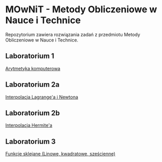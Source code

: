 # MOwNiT - Metody Obliczeniowe w Nauce i Technice

Repozytorium zawiera rozwiązania zadań z przedmiotu Metody Obliczeniowe w Nauce i Technice.

## Laboratorium 1
[Arytmetyka komputerowa](./lab1)

## Laboratorium 2a
[Interpolacja Lagrange'a i Newtona](./lab2a)


## Laboratorium 2b 
[Interpolacja Hermite'a](./lab2b)


## Laboratorium 3
[Funkcje sklejane (Linowe, kwadratowe, sześcienne)](./lab3)

